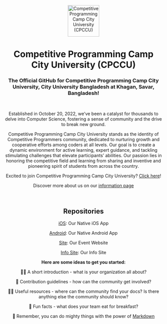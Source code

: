 <div align="center">
  <a href="cpccu.png" target="blank"><img src="" width="100" alt="Competitive Programming Camp City University (CPCCU)" /></a>
  <h1 align="center">
     Competitive Programming Camp City University (CPCCU)
  </h1>
  <h3>The Official GitHub for Competitive Programming Camp City University, City University Bangladesh at Khagan, Savar, Bangladesh!</h3>  
  <br>
  <p>Established in October 20, 2022, we’ve been a catalyst for thousands to delve into Computer Science, fostering a sense of community and the drive to break new ground.</p>
  <p>Competitive Programming Camp City University stands as the identity of Competitive Programmers community, dedicated to nurturing growth and cooperative efforts among coders at all levels. Our goal is to create a dynamic environment for active learning, expert guidance, and tackling stimulating challenges that elevate participants’ abilities. Our passion lies in honoring the competitive field and learning from sharing and inventive and pioneering spirit of students from across the country.</p>
  <p>Excited to join Competitive Programming Camp City University? <a href="https://cpccu.github.io/cpccu/">Click here</a>!</p>
  <p>Discover more about us on our <a href="https://cpccu.github.io/cpccu/">information page</a></p>
  <br>
  <h2>Repositories</h2>
  <p><a href="https://github.com/cpccu/cpccu">iOS</a>: Our Native iOS App</p>
  <p><a href="https://github.com/cpccu/cpccu">Android</a>: Our Native Android App</p>
  <p><a href="https://github.com/cpccu/cpccu">Site</a>: Our Event Website</p>
  <p><a href="https://github.com/cpccu/cpccu">Info Site</a>: Our Info Site</p>
  

**Here are some ideas to get you started:**

🙋‍♀️ A short introduction - what is your organization all about?

🌈 Contribution guidelines - how can the community get involved?

👩‍💻 Useful resources - where can the community find your docs? Is there anything else the community should know?

🍿 Fun facts - what does your team eat for breakfast?

🧙 Remember, you can do mighty things with the power of [Markdown](https://docs.github.com/github/writing-on-github/getting-started-with-writing-and-formatting-on-github/basic-writing-and-formatting-syntax)

</div>

